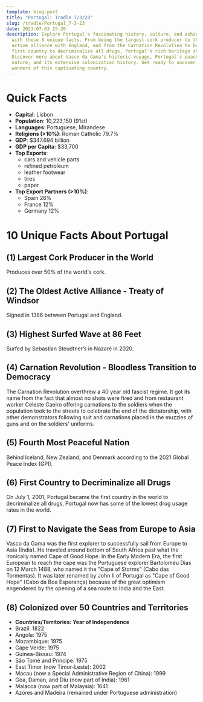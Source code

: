 ```yaml
---
template: blog-post
title: "Portugal: Tradle 7/3/23"
slug: /tradle/Portugal_7-3-23
date: 2023-07-03 15:20
description: Explore Portugal's fascinating history, culture, and achievements
  with these 8 unique facts. From being the largest cork producer to the oldest
  active alliance with England, and from the Carnation Revolution to being the
  first country to decriminalize all drugs, Portugal's rich heritage shines.
  Discover more about Vasco da Gama's historic voyage, Portugal's peaceful
  nature, and its extensive colonization history. Get ready to uncover the
  wonders of this captivating country.
---
```

# Quick Facts
- **Capital**: Lisbon
- **Population**: 10,223,150 (91st)
- **Languages**: Portuguese, Mirandese
- **Religions (>10%)**: Roman Catholic 79.7%
- **GDP**: $347.694 billion
- **GDP per Capita**: $33,700
- **Top Exports**: 
  - cars and vehicle parts
  - refined petroleum
  - leather footwear
  - tires
  - paper 
- **Top Export Partners (>10%)**: 
  - Spain 26%
  - France 12%
  - Germany 12%  
# 10 Unique Facts About Portugal
## (1) Largest Cork Producer in the World
Produces over 50% of the world's cork.
## (2) The Oldest Active Alliance - Treaty of Windsor
Signed in 1386 between Portugal and England.
## (3) Highest Surfed Wave at 86 Feet
Surfed by Sebastian Steudtner’s in Nazaré in 2020.
## (4) Carnation Revolution - Bloodless Transition to Democracy
The Carnation Revolution overthrew a 40 year old fascist regime. It got its name from the fact that almost no shots were fired and from restaurant worker Celeste Caeiro offering carnations to the soldiers when the population took to the streets to celebrate the end of the dictatorship, with other demonstrators following suit and carnations placed in the muzzles of guns and on the soldiers' uniforms.
## (5) Fourth Most Peaceful Nation
Behind Iceland, New Zealand, and Denmark according to the 2021 Global Peace Index (GPI).
## (6) First Country to Decriminalize all Drugs
On July 1, 2001, Portugal became the first country in the world to decriminalize all drugs, Portugal now has some of the lowest drug usage rates in the world.
## (7) First to Navigate the Seas from Europe to Asia
Vasco da Gama was the first explorer to successfully sail from Europe to Asia (India). He traveled around bottom of South Africa past what the ironically named Cape of Good Hope. In the Early Modern Era, the first European to reach the cape was the Portuguese explorer Bartolomeu Dias on 12 March 1488, who named it the "Cape of Storms" (Cabo das Tormentas). It was later renamed by John II of Portugal as "Cape of Good Hope" (Cabo da Boa Esperança) because of the great optimism engendered by the opening of a sea route to India and the East.
## (8) Colonized over 50 Countries and Territories
- **Countries/Territories: Year of Independence**
- Brazil: 1822
- Angola: 1975
- Mozambique: 1975
- Cape Verde: 1975
- Guinea-Bissau: 1974
- São Tomé and Príncipe: 1975
- East Timor (now Timor-Leste): 2002
- Macau (now a Special Administrative Region of China): 1999
- Goa, Daman, and Diu (now part of India): 1961
- Malacca (now part of Malaysia): 1641
- Azores and Madeira (remained under Portuguese administration)